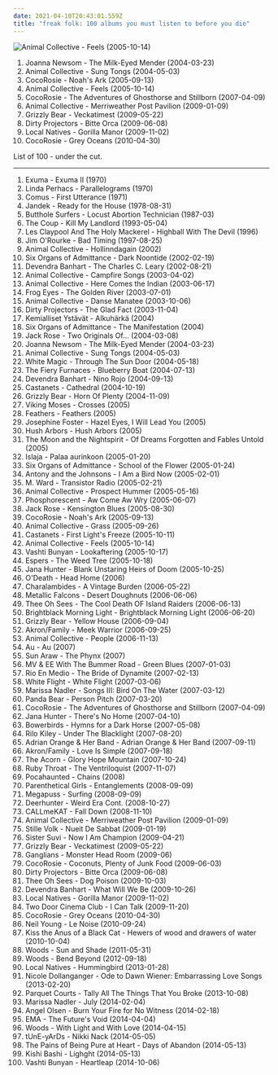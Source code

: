 ```yaml
---
date: 2021-04-10T20:43:01.559Z
title: "freak folk: 100 albums you must listen to before you die"
---
```

![Animal Collective - Feels (2005-10-14)](http://coverartarchive.org/release/f5d8fc0b-f20d-3e74-85ae-b9e124bf8d25/20324224572-500.jpg "Animal Collective - Feels (2005-10-14)")
<ol class="albums">
<li data-cover="http://coverartarchive.org/release/bd22cfa8-2b6d-421d-a264-ae8c0ff4b2c8/11013536071-500.jpg" data-tags="folk" role="button">Joanna Newsom - The Milk-Eyed Mender (2004-03-23)</li>
<li data-cover="https://img.discogs.com/LxqTF7K3WEFBZ473ePXhsZJMETU=/fit-in/600x376/filters:strip_icc():format(jpeg):mode_rgb():quality(90)/discogs-images/R-4949202-1591655609-3083.jpeg.jpg" data-tags="experimental, freak folk" role="button">Animal Collective - Sung Tongs (2004-05-03)</li>
<li data-cover="https://img.discogs.com/JER9pOjFx79mxEsIr3hc7I6zIRQ=/fit-in/600x594/filters:strip_icc():format(jpeg):mode_rgb():quality(90)/discogs-images/R-515010-1465559157-3487.jpeg.jpg" data-tags="indie" role="button">CocoRosie - Noah's Ark (2005-09-13)</li>
<li data-cover="http://coverartarchive.org/release/f5d8fc0b-f20d-3e74-85ae-b9e124bf8d25/20324224572-500.jpg" data-tags="experimental, indie" role="button">Animal Collective - Feels (2005-10-14)</li>
<li data-cover="http://coverartarchive.org/release/91760b90-6914-343c-99b7-3e673fc08c37/26142599602-500.jpg" data-tags="experimental, alternative, freak folk" role="button">CocoRosie - The Adventures of Ghosthorse and Stillborn (2007-04-09)</li>
<li data-cover="http://coverartarchive.org/release/1e21a9c3-d787-3348-accf-3af583ef43f6/5762515522-500.jpg" data-tags="psychedelic pop" role="button">Animal Collective - Merriweather Post Pavilion (2009-01-09)</li>
<li data-cover="http://coverartarchive.org/release/5d7797f1-7efc-350e-8d1f-71c5229502e0/2276646471-500.jpg" data-tags="indie rock" role="button">Grizzly Bear - Veckatimest (2009-05-22)</li>
<li data-cover="http://coverartarchive.org/release/5a5b5fe2-0898-3026-afb7-378fb8373752/8131494180-500.jpg" data-tags="experimental, indie rock, freak folk" role="button">Dirty Projectors - Bitte Orca (2009-06-08)</li>
<li data-cover="https://img.discogs.com/4bhWHw7aMVxygwT4WoCJBZ0I1W8=/fit-in/539x488/filters:strip_icc():format(jpeg):mode_rgb():quality(90)/discogs-images/R-2044862-1260541326.jpeg.jpg" data-tags="indie" role="button">Local Natives - Gorilla Manor (2009-11-02)</li>
<li data-cover="http://coverartarchive.org/release/a29ce30f-9b97-347f-89cf-eeec57174ac0/5227604030-500.jpg" data-tags="freak folk" role="button">CocoRosie - Grey Oceans (2010-04-30)</li>
</ol>
List of 100 - under the cut.
<!-- more -->

_________________

<ol class="albums">
<li data-cover="http://coverartarchive.org/release/d605007f-74eb-419b-9ed5-062c6743fbd0/6842201405-500.jpg" data-tags="folk, ambient, experimental, freak folk, free folk, tribal folk, my favourite cds, favourite cds" role="button">
Exuma - Exuma II (1970)
</li>
<li data-cover="https://img.discogs.com/7UPeItng4TytMp6V4-gP5Wt41Fo=/fit-in/351x350/filters:strip_icc():format(jpeg):mode_rgb():quality(90)/discogs-images/R-612775-1138600380.jpeg.jpg" data-tags="singer-songwriter, folk, psychedelic folk" role="button">
Linda Perhacs - Parallelograms (1970)
</li>
<li data-cover="http://coverartarchive.org/release/652c22d0-7505-31d6-8a96-9edda5150613/10978564490-500.jpg" data-tags="progressive rock, psychedelic folk, psychedelic, progressive folk" role="button">
Comus - First Utterance (1971)
</li>
<li data-cover="http://coverartarchive.org/release/6f3f054b-b78a-3782-be52-23824f0e8e6f/22841596347-500.jpg" data-tags="outsider, freak folk, b12, avant-folk, davecore, nancykitten all-time favourite albums, other corwood texas the units atonal songwriter experimental, psyche-vedelik" role="button">
Jandek - Ready for the House (1978-08-31)
</li>
<li data-cover="http://coverartarchive.org/release/cba37f1a-2c70-3e76-bdc4-ed56e4de184f/9518530430-500.jpg" data-tags="noise rock" role="button">
Butthole Surfers - Locust Abortion Technician (1987-03)
</li>
<li data-cover="http://coverartarchive.org/release/835af306-49d9-4702-9346-538dc096c176/13962917306-500.jpg" data-tags="hip hop" role="button">
The Coup - Kill My Landlord (1993-05-04)
</li>
<li data-cover="https://img.discogs.com/7hpzYqsH-Q1rEc7jcINYFY0Egao=/fit-in/600x598/filters:strip_icc():format(jpeg):mode_rgb():quality(90)/discogs-images/R-480461-1321786903.jpeg.jpg" data-tags="rock" role="button">
Les Claypool And The Holy Mackerel - Highball With The Devil (1996)
</li>
<li data-cover="http://coverartarchive.org/release/9d4e7cd3-2126-47b0-a0c3-7ff93570c418/27073926441-500.jpg" data-tags="instrumental, folk, experimental, indie rock, post-rock, easy listening, psychedelic, 90s, morning, freak folk, alt folk, eclectic, soundscapes, chicago, sweet, you are welcome in poland, american primitive, almost unclassifiable, avant-folk, experimental folk, american primitivism, finger picking, mellow indie, introvert and mellow, przyjemny, roch in my head, popluhv vinyl, guitar noodling" role="button">
Jim O'Rourke - Bad Timing (1997-08-25)
</li>
<li data-cover="https://img.discogs.com/sLmX0cLgU4GXuNR3am2vGa7GoKU=/fit-in/600x466/filters:strip_icc():format(jpeg):mode_rgb():quality(90)/discogs-images/R-2138272-1466323574-9059.jpeg.jpg" data-tags="experimental" role="button">
Animal Collective - Hollinndagain (2002)
</li>
<li data-cover="http://coverartarchive.org/release/603cc5b9-22b1-4a92-a224-81de75c406be/25331831751-500.jpg" data-tags="folk, psychedelic folk" role="button">
Six Organs of Admittance - Dark Noontide (2002-02-19)
</li>
<li data-cover="https://img.discogs.com/ABYxJVutWRPNa5fZEuDYQSbB8qY=/fit-in/585x600/filters:strip_icc():format(jpeg):mode_rgb():quality(90)/discogs-images/R-2245515-1422357698-2195.jpeg.jpg" data-tags="folk, freak folk" role="button">
Devendra Banhart - The Charles C. Leary (2002-08-21)
</li>
<li data-cover="http://coverartarchive.org/release/40170c08-13a6-4c5b-8fed-f272338a3265/25471452169-500.jpg" data-tags="folk, experimental, ambient" role="button">
Animal Collective - Campfire Songs (2003-04-02)
</li>
<li data-cover="http://coverartarchive.org/release/0afd8fd7-88b3-3711-ab11-82aa194efccc/26369390980-500.jpg" data-tags="experimental" role="button">
Animal Collective - Here Comes the Indian (2003-06-17)
</li>
<li data-cover="https://img.discogs.com/IZrSXwWWSROWj29pnkfbOAO8PGI=/fit-in/240x240/filters:strip_icc():format(jpeg):mode_rgb():quality(90)/discogs-images/R-1248589-1203636376.jpeg.jpg" data-tags="indie rock, art rock" role="button">
Frog Eyes - The Golden River (2003-07-01)
</li>
<li data-cover="http://coverartarchive.org/release/27f3a5d1-97ff-4deb-847a-d9ce9ccd76ab/26543741494-500.jpg" data-tags="experimental" role="button">
Animal Collective - Danse Manatee (2003-10-06)
</li>
<li data-cover="http://coverartarchive.org/release/bee9a4bb-8db7-40d3-b129-779bacef5ff9/16127939552-500.jpg" data-tags="folk, singer-songwriter, freak folk, indie folk, the shit, art pop, moc mnam lofi" role="button">
Dirty Projectors - The Glad Fact (2003-11-04)
</li>
<li data-cover="http://coverartarchive.org/release/24afc25b-a3d1-4d7e-9f3f-35160eb872da/14486796788-500.jpg" data-tags="freak folk" role="button">
Kemialliset Ystävät - Alkuhärkä (2004)
</li>
<li data-cover="http://coverartarchive.org/release/ad18e295-186b-4b06-ba50-68b2270114d6/28647976797-500.jpg" data-tags="folk, experimental, freak folk, wfmu heavily played records" role="button">
Six Organs of Admittance - The Manifestation (2004)
</li>
<li data-cover="https://img.discogs.com/iZmPBLwto042YdZnvxGThqirlBM=/fit-in/600x599/filters:strip_icc():format(jpeg):mode_rgb():quality(90)/discogs-images/R-2068109-1524848806-4262.jpeg.jpg" data-tags="folk, guitar, freak folk, emd, new weird america, whats cool, diana picks, coyote, improvika, nocturne ballad for opium eaters" role="button">
Jack Rose - Two Originals Of... (2004-03-08)
</li>
<li data-cover="http://coverartarchive.org/release/bd22cfa8-2b6d-421d-a264-ae8c0ff4b2c8/11013536071-500.jpg" data-tags="folk" role="button">
Joanna Newsom - The Milk-Eyed Mender (2004-03-23)
</li>
<li data-cover="https://img.discogs.com/LxqTF7K3WEFBZ473ePXhsZJMETU=/fit-in/600x376/filters:strip_icc():format(jpeg):mode_rgb():quality(90)/discogs-images/R-4949202-1591655609-3083.jpeg.jpg" data-tags="experimental, freak folk" role="button">
Animal Collective - Sung Tongs (2004-05-03)
</li>
<li data-cover="https://img.discogs.com/xIwNevu55AMvTuW5MxTXA1uucEQ=/fit-in/600x599/filters:strip_icc():format(jpeg):mode_rgb():quality(90)/discogs-images/R-979612-1399846796-4746.jpeg.jpg" data-tags="folk, indie, new weird america" role="button">
White Magic - Through The Sun Door (2004-05-18)
</li>
<li data-cover="https://img.discogs.com/LCyGXfeVnTIry-xogDHgbsOCn5A=/fit-in/500x496/filters:strip_icc():format(jpeg):mode_rgb():quality(90)/discogs-images/R-797753-1159915663.jpeg.jpg" data-tags="indie rock, indie" role="button">
The Fiery Furnaces - Blueberry Boat (2004-07-13)
</li>
<li data-cover="https://img.discogs.com/b3P58aPcy_SECaLP_nErxQWe9UY=/fit-in/600x597/filters:strip_icc():format(jpeg):mode_rgb():quality(90)/discogs-images/R-472485-1463656817-9711.jpeg.jpg" data-tags="folk" role="button">
Devendra Banhart - Nino Rojo (2004-09-13)
</li>
<li data-cover="http://coverartarchive.org/release/e5cf4042-8f7b-4c0d-90eb-d9136948d3e7/15330629779-500.jpg" data-tags="moodsetting" role="button">
Castanets - Cathedral (2004-10-19)
</li>
<li data-cover="http://coverartarchive.org/release/8e1f5a9f-8819-4586-a973-3b32744b0b02/13876084446-500.jpg" data-tags="indie, lo-fi, folk" role="button">
Grizzly Bear - Horn Of Plenty (2004-11-09)
</li>
<li data-cover="https://img.discogs.com/BQ870DmwI1K9Daa-jzfmdv0jsM0=/fit-in/600x598/filters:strip_icc():format(jpeg):mode_rgb():quality(90)/discogs-images/R-8805093-1469131689-8429.jpeg.jpg" data-tags="indie, alternative" role="button">
Viking Moses - Crosses (2005)
</li>
<li data-cover="https://img.discogs.com/dhfeRRNkC1I9s3stYmQYKBJ5A2o=/fit-in/600x599/filters:strip_icc():format(jpeg):mode_rgb():quality(90)/discogs-images/R-782540-1344067329-2316.jpeg.jpg" data-tags="folk" role="button">
Feathers - Feathers (2005)
</li>
<li data-cover="https://img.discogs.com/LKbv14dG8jwt9LSoIwfUFK6A9Vg=/fit-in/597x600/filters:strip_icc():format(jpeg):mode_rgb():quality(90)/discogs-images/R-658981-1363206277-8339.jpeg.jpg" data-tags="folk, singer-songwriter" role="button">
Josephine Foster - Hazel Eyes, I Will Lead You (2005)
</li>
<li data-cover="https://img.discogs.com/RGydQCyaWOxlhavvHFNpAlHNLgo=/fit-in/150x145/filters:strip_icc():format(jpeg):mode_rgb():quality(90)/discogs-images/R-807303-1160815627.jpeg.jpg" data-tags="alternative, singer-songwriter, freak folk, indie folk, sufjan stevens" role="button">
Hush Arbors - Hush Arbors (2005)
</li>
<li data-cover="http://coverartarchive.org/release/ef88e819-cdf2-43e7-9b06-591d9b2ea64a/3003107829-500.jpg" data-tags="medieval" role="button">
The Moon and the Nightspirit - Of Dreams Forgotten and Fables Untold (2005)
</li>
<li data-cover="http://coverartarchive.org/release/42afd162-b4c6-49ed-ab32-dadbfc293a3d/12915497561-500.jpg" data-tags="new weird finland" role="button">
Islaja - Palaa aurinkoon (2005-01-20)
</li>
<li data-cover="http://coverartarchive.org/release/d6d5ba16-50eb-4b3d-94b8-ca9926ccb9d5/26159823167-500.jpg" data-tags="folk, psychedelic" role="button">
Six Organs of Admittance - School of the Flower (2005-01-24)
</li>
<li data-cover="http://coverartarchive.org/release/27877053-2d88-48a1-8f3f-cab6e8c35cbd/8815137840-500.jpg" data-tags="singer-songwriter, 00s" role="button">
Antony and the Johnsons - I Am a Bird Now (2005-02-01)
</li>
<li data-cover="http://coverartarchive.org/release/3897e8aa-3aef-4d54-beaf-5527488fd90f/10298808727-500.jpg" data-tags="folk" role="button">
M. Ward - Transistor Radio (2005-02-21)
</li>
<li data-cover="https://img.discogs.com/ZWdFOHOi3TOZR9TymAtE86pb22A=/fit-in/600x534/filters:strip_icc():format(jpeg):mode_rgb():quality(90)/discogs-images/R-1329578-1341599154-1632.jpeg.jpg" data-tags="freak folk" role="button">
Animal Collective - Prospect Hummer (2005-05-16)
</li>
<li data-cover="http://coverartarchive.org/release/0fa0bada-aac1-408b-8a1f-2addd46f01e7/955119497-500.jpg" data-tags="folk, neutral milk hotel" role="button">
Phosphorescent - Aw Come Aw Wry (2005-06-07)
</li>
<li data-cover="http://coverartarchive.org/release/b3e4a3ce-7580-4dd1-8c9a-971aae5fa273/13448471311-500.jpg" data-tags="folk" role="button">
Jack Rose - Kensington Blues (2005-08-30)
</li>
<li data-cover="https://img.discogs.com/JER9pOjFx79mxEsIr3hc7I6zIRQ=/fit-in/600x594/filters:strip_icc():format(jpeg):mode_rgb():quality(90)/discogs-images/R-515010-1465559157-3487.jpeg.jpg" data-tags="indie" role="button">
CocoRosie - Noah's Ark (2005-09-13)
</li>
<li data-cover="https://img.discogs.com/7bV-M82hSfPCEj5IlqY-nR7A5K4=/fit-in/600x595/filters:strip_icc():format(jpeg):mode_rgb():quality(90)/discogs-images/R-8749787-1570831379-3893.jpeg.jpg" data-tags="freak folk" role="button">
Animal Collective - Grass (2005-09-26)
</li>
<li data-cover="http://coverartarchive.org/release/9b117fed-2eea-456a-8b35-faffb799ebea/19753705983-500.jpg" data-tags="folk" role="button">
Castanets - First Light's Freeze (2005-10-11)
</li>
<li data-cover="http://coverartarchive.org/release/f5d8fc0b-f20d-3e74-85ae-b9e124bf8d25/20324224572-500.jpg" data-tags="experimental, indie" role="button">
Animal Collective - Feels (2005-10-14)
</li>
<li data-cover="http://coverartarchive.org/release/91614c9a-3026-301d-a9c9-47fe3ff254c3/24518941411-500.jpg" data-tags="folk" role="button">
Vashti Bunyan - Lookaftering (2005-10-17)
</li>
<li data-cover="https://via.placeholder.com/450" data-tags="folk, psychedelic" role="button">
Espers - The Weed Tree (2005-10-18)
</li>
<li data-cover="http://coverartarchive.org/release/1005917e-1f21-497d-b8ee-80034c0f97ce/18235742957-500.jpg" data-tags="folk" role="button">
Jana Hunter - Blank Unstaring Heirs of Doom (2005-10-25)
</li>
<li data-cover="https://img.discogs.com/ewRGJpl74_oSYVSajGaCrag_b4Y=/fit-in/300x289/filters:strip_icc():format(jpeg):mode_rgb():quality(90)/discogs-images/R-1067974-1203687283.jpeg.jpg" data-tags="folk" role="button">
O'Death - Head Home (2006)
</li>
<li data-cover="http://coverartarchive.org/release/fe9e6281-d68a-4063-8c09-230d212dff50/23816680860-500.jpg" data-tags="rewind 2006" role="button">
Charalambides - A Vintage Burden (2006-05-22)
</li>
<li data-cover="https://img.discogs.com/8RlLJQA1SUSgeFrVmZkPqio_c7I=/fit-in/471x471/filters:strip_icc():format(jpeg):mode_rgb():quality(90)/discogs-images/R-838769-1164028368.jpeg.jpg" data-tags="experimental" role="button">
Metallic Falcons - Desert Doughnuts (2006-06-06)
</li>
<li data-cover="http://coverartarchive.org/release/1997afcc-aaee-4abc-a923-832744dc480f/28260265027-500.jpg" data-tags="freak folk, psychedelic folk" role="button">
Thee Oh Sees - The Cool Death OF Island Raiders (2006-06-13)
</li>
<li data-cover="https://img.discogs.com/EDbALn2k6ZQKaGAePI_jnoP9Efs=/fit-in/450x450/filters:strip_icc():format(jpeg):mode_rgb():quality(90)/discogs-images/R-726345-1158836353.gif.jpg" data-tags="indie, psychedelic, new weird america, emusic" role="button">
Brightblack Morning Light - Brightblack Morning Light (2006-06-20)
</li>
<li data-cover="http://coverartarchive.org/release/e3e77ecb-7d18-3a9a-8c1a-251ebdb150c1/8130435236-500.jpg" data-tags="warp, indie folk, indie" role="button">
Grizzly Bear - Yellow House (2006-09-04)
</li>
<li data-cover="https://img.discogs.com/diqF2jHvenIsZPuXlxt43VlF7UM=/fit-in/600x524/filters:strip_icc():format(jpeg):mode_rgb():quality(90)/discogs-images/R-853556-1521918562-3438.jpeg.jpg" data-tags="psychedelic, new weird america" role="button">
Akron/Family - Meek Warrior (2006-09-25)
</li>
<li data-cover="https://img.discogs.com/CUFPWdZxwK1zMX_d_GnG2qo453w=/fit-in/350x347/filters:strip_icc():format(jpeg):mode_rgb():quality(90)/discogs-images/R-893659-1170075469.jpeg.jpg" data-tags="there are cats on this album art" role="button">
Animal Collective - People (2006-11-13)
</li>
<li data-cover="https://via.placeholder.com/450" data-tags="folk" role="button">
Au - Au (2007)
</li>
<li data-cover="http://coverartarchive.org/release/a7eb9051-ae66-45cc-b2a8-20ec40c4f046/15764487300-500.jpg" data-tags="freak folk, space rock, neo-psychedelia, acid rock" role="button">
Sun Araw - The Phynx (2007)
</li>
<li data-cover="https://via.placeholder.com/450" data-tags="folk, freak folk, 00s, psych-folk, full tracks, experimental folk-rock" role="button">
MV & EE With The Bummer Road - Green Blues (2007-01-03)
</li>
<li data-cover="https://img.discogs.com/AmSUIlWlBwms-IZYvX-nmoh788o=/fit-in/600x584/filters:strip_icc():format(jpeg):mode_rgb():quality(90)/discogs-images/R-934801-1340950615-3272.jpeg.jpg" data-tags="folk" role="button">
Rio En Medio - The Bride of Dynamite (2007-02-13)
</li>
<li data-cover="https://via.placeholder.com/450" data-tags="indie, freak folk" role="button">
White Flight - White Flight (2007-03-06)
</li>
<li data-cover="http://coverartarchive.org/release/6612f329-7d59-4578-8128-c2a2ec86565c/8703131155-500.jpg" data-tags="folk" role="button">
Marissa Nadler - Songs III: Bird On The Water (2007-03-12)
</li>
<li data-cover="http://coverartarchive.org/release/d40165ac-a2c9-4ab7-9844-b643106a5a9b/13817952025-500.jpg" data-tags="experimental, indie" role="button">
Panda Bear - Person Pitch (2007-03-20)
</li>
<li data-cover="http://coverartarchive.org/release/91760b90-6914-343c-99b7-3e673fc08c37/26142599602-500.jpg" data-tags="experimental, alternative, freak folk" role="button">
CocoRosie - The Adventures of Ghosthorse and Stillborn (2007-04-09)
</li>
<li data-cover="http://coverartarchive.org/release/e66187ca-97ab-4d44-906e-58cfbd8d070b/20442282655-500.jpg" data-tags="indie, folk" role="button">
Jana Hunter - There's No Home (2007-04-10)
</li>
<li data-cover="https://img.discogs.com/_lFRJx9DEhY8JAF1hjnvgQS8kJ0=/fit-in/500x500/filters:strip_icc():format(jpeg):mode_rgb():quality(90)/discogs-images/R-1617504-1232914529.jpeg.jpg" data-tags="folk, indie, acoustic" role="button">
Bowerbirds - Hymns for a Dark Horse (2007-05-08)
</li>
<li data-cover="https://img.discogs.com/bl4vspegq3dbuH24SEtRmJQhnEM=/fit-in/600x579/filters:strip_icc():format(jpeg):mode_rgb():quality(90)/discogs-images/R-1853857-1296769804.jpeg.jpg" data-tags="indie pop" role="button">
Rilo Kiley - Under The Blacklight (2007-08-20)
</li>
<li data-cover="https://img.discogs.com/S-Exnjn_iH94GSoSUW9jDOyk524=/fit-in/600x600/filters:strip_icc():format(jpeg):mode_rgb():quality(90)/discogs-images/R-1102747-1482741715-4012.jpeg.jpg" data-tags="indie, rock, folk, experimental, indie rock, freak folk, jazz rock, adrian orange" role="button">
Adrian Orange & Her Band - Adrian Orange & Her Band (2007-09-11)
</li>
<li data-cover="http://coverartarchive.org/release/31dae002-4c60-33c7-b8a3-033b67309ec7/5293342230-500.jpg" data-tags="folk" role="button">
Akron/Family - Love Is Simple (2007-09-18)
</li>
<li data-cover="https://img.discogs.com/KpVfzdPJr37BfMyHu4sBH8aXxcc=/fit-in/600x587/filters:strip_icc():format(jpeg):mode_rgb():quality(90)/discogs-images/R-1084588-1190884235.jpeg.jpg" data-tags="indie, folk" role="button">
The Acorn - Glory Hope Mountain (2007-10-24)
</li>
<li data-cover="http://coverartarchive.org/release/a0b1df26-4a8c-422b-b839-1c6895e6bd23/6635452105-500.jpg" data-tags="freak folk, indie folk, dream folk" role="button">
Ruby Throat - The Ventriloquist (2007-11-07)
</li>
<li data-cover="http://coverartarchive.org/release/1bd9d1cc-5f6d-4253-8ff1-0613f06722a1/21311815469-500.jpg" data-tags="post-rock, freak folk, neo-psychedelia, dreamgaze, newgaze, dronegaze, gazer, tropical drone" role="button">
Pocahaunted - Chains (2008)
</li>
<li data-cover="https://img.discogs.com/d8HJYr3cTrpOpXA6UZdVSK3bABw=/fit-in/500x500/filters:strip_icc():format(jpeg):mode_rgb():quality(90)/discogs-images/R-1655742-1234876537.jpeg.jpg" data-tags="freak folk, calarts, scruffian recommended" role="button">
Parenthetical Girls - Entanglements (2008-09-09)
</li>
<li data-cover="http://coverartarchive.org/release/a84315d3-290b-333a-8a57-47014915eda9/2990284729-500.jpg" data-tags="indie, freak folk, new weird america, psychedelic folk, devendra banhart" role="button">
Megapuss - Surfing (2008-09-09)
</li>
<li data-cover="https://img.discogs.com/2CQf5licuwUWGxwSQnU85K93upw=/fit-in/600x594/filters:strip_icc():format(jpeg):mode_rgb():quality(90)/discogs-images/R-17164018-1611938371-6715.jpeg.jpg" data-tags="indie rock" role="button">
Deerhunter - Weird Era Cont. (2008-10-27)
</li>
<li data-cover="http://coverartarchive.org/release/28b33345-54d8-4fcc-b332-f7e2f8889d07/6687863238-500.jpg" data-tags="chillout, trip-hop, soul, experimental, minimal, lounge, haunting, freak folk" role="button">
CALLmeKAT - Fall Down (2008-11-10)
</li>
<li data-cover="http://coverartarchive.org/release/1e21a9c3-d787-3348-accf-3af583ef43f6/5762515522-500.jpg" data-tags="psychedelic pop" role="button">
Animal Collective - Merriweather Post Pavilion (2009-01-09)
</li>
<li data-cover="http://coverartarchive.org/release/d0ca6290-9638-4b66-9c65-ef9f63afc48c/25754581670-500.jpg" data-tags="folk, singer-songwriter, freak folk, indie folk, neofolk" role="button">
Stille Volk - Nueit De Sabbat (2009-01-19)
</li>
<li data-cover="http://coverartarchive.org/release/70a57e99-4691-3bdc-8131-1ca2fa0131c6/15330820415-500.jpg" data-tags="indie, experimental, freak folk, stretchsaysabigyesto these albums, fantastic according to stretchead" role="button">
Sister Suvi - Now I Am Champion (2009-04-21)
</li>
<li data-cover="http://coverartarchive.org/release/5d7797f1-7efc-350e-8d1f-71c5229502e0/2276646471-500.jpg" data-tags="indie rock" role="button">
Grizzly Bear - Veckatimest (2009-05-22)
</li>
<li data-cover="https://img.discogs.com/oIOJJ7BUENpxXrvnqcDEs8K36oE=/fit-in/600x604/filters:strip_icc():format(jpeg):mode_rgb():quality(90)/discogs-images/R-1810655-1248315184.jpeg.jpg" data-tags="freak folk, woodsist, album covers i like" role="button">
Ganglians - Monster Head Room (2009-06)
</li>
<li data-cover="http://coverartarchive.org/release/919842e7-74f9-407d-b563-0059e04e8bc2/4843868074-500.jpg" data-tags="indie, rock, experimental, female vocalists, dream pop, freak folk, 00s, must have, coco, self-released, store of knowledge" role="button">
CocoRosie - Coconuts, Plenty of Junk Food (2009-06-03)
</li>
<li data-cover="http://coverartarchive.org/release/5a5b5fe2-0898-3026-afb7-378fb8373752/8131494180-500.jpg" data-tags="experimental, indie rock, freak folk" role="button">
Dirty Projectors - Bitte Orca (2009-06-08)
</li>
<li data-cover="http://coverartarchive.org/release/97c3790e-5535-4236-a293-cfbf44c820df/10368247554-500.jpg" data-tags="freak folk" role="button">
Thee Oh Sees - Dog Poison (2009-10-03)
</li>
<li data-cover="http://coverartarchive.org/release/de40b4a2-15d6-401b-a3e8-59086b158949/3149192071-500.jpg" data-tags="folk" role="button">
Devendra Banhart - What Will We Be (2009-10-26)
</li>
<li data-cover="https://img.discogs.com/4bhWHw7aMVxygwT4WoCJBZ0I1W8=/fit-in/539x488/filters:strip_icc():format(jpeg):mode_rgb():quality(90)/discogs-images/R-2044862-1260541326.jpeg.jpg" data-tags="indie" role="button">
Local Natives - Gorilla Manor (2009-11-02)
</li>
<li data-cover="https://img.discogs.com/PVC5c-h7hu-XAVQ8ORIUi7kqOvg=/fit-in/279x278/filters:strip_icc():format(jpeg):mode_rgb():quality(90)/discogs-images/R-2115300-1285591867.jpeg.jpg" data-tags="folk, indie pop, psychedelic, beauteous, freak folk, between here and there" role="button">
Two Door Cinema Club - I Can Talk (2009-11-20)
</li>
<li data-cover="http://coverartarchive.org/release/a29ce30f-9b97-347f-89cf-eeec57174ac0/5227604030-500.jpg" data-tags="freak folk" role="button">
CocoRosie - Grey Oceans (2010-04-30)
</li>
<li data-cover="http://coverartarchive.org/release/1152057c-e6e9-4a3e-b4b7-8dcfc281f8af/26937850260-500.jpg" data-tags="folk rock" role="button">
Neil Young - Le Noise (2010-09-24)
</li>
<li data-cover="http://coverartarchive.org/release/71727f18-c683-4440-8ee5-0a623b5ad7fb/3109305787-500.jpg" data-tags="psychedelic folk, psychedelic neofolk" role="button">
Kiss the Anus of a Black Cat - Hewers of wood and drawers of water (2010-10-04)
</li>
<li data-cover="https://via.placeholder.com/450" data-tags="folk, surf, psychedelic, freak folk, woodsist" role="button">
Woods - Sun and Shade (2011-05-31)
</li>
<li data-cover="http://coverartarchive.org/release/288b34fd-f78c-423a-a144-8191ada79d25/2048304998-500.jpg" data-tags="indie, rock, freak folk, woodsist" role="button">
Woods - Bend Beyond (2012-09-18)
</li>
<li data-cover="http://coverartarchive.org/release/43bd1c61-c8a2-4877-a57f-93cdf262c761/3773290861-500.jpg" data-tags="indie rock" role="button">
Local Natives - Hummingbird (2013-01-28)
</li>
<li data-cover="http://coverartarchive.org/release/76ef4e3d-c86e-47f1-bb41-ffca104ddf56/8393523631-500.jpg" data-tags="female vocalists, acoustic, freak folk, 2010s, fuck me to this album" role="button">
Nicole Dollanganger - Ode to Dawn Wiener: Embarrassing Love Songs (2013-02-20)
</li>
<li data-cover="http://coverartarchive.org/release/b29a30c7-4c4f-402b-8e90-2b169527bd07/5587185247-500.jpg" data-tags="whats your rupture" role="button">
Parquet Courts - Tally All The Things That You Broke (2013-10-08)
</li>
<li data-cover="http://coverartarchive.org/release/1c10ba34-278b-48fc-9ab6-0c2a74340383/6567257508-500.jpg" data-tags="singer-songwriter, dream pop, ethereal" role="button">
Marissa Nadler - July (2014-02-04)
</li>
<li data-cover="http://coverartarchive.org/release/68fbee4a-3c04-4afa-bbc6-65ee5208d1d3/8701944318-500.jpg" data-tags="psychedelic folk" role="button">
Angel Olsen - Burn Your Fire for No Witness (2014-02-18)
</li>
<li data-cover="https://img.discogs.com/C5cPvfVvQcfRgChptE_apUjWi6Y=/fit-in/600x600/filters:strip_icc():format(jpeg):mode_rgb():quality(90)/discogs-images/R-5543434-1398245863-5962.jpeg.jpg" data-tags="2014: albums" role="button">
EMA - The Future's Void (2014-04-04)
</li>
<li data-cover="http://coverartarchive.org/release/3e250a5f-dd56-45d6-afe9-2c94d496bf8f/6955442089-500.jpg" data-tags="folk, psychedelic" role="button">
Woods - With Light and With Love (2014-04-15)
</li>
<li data-cover="https://img.discogs.com/X4BPyuwih9Ftjun2RLU7v5627hA=/fit-in/450x450/filters:strip_icc():format(jpeg):mode_rgb():quality(90)/discogs-images/R-5659142-1399187504-3176.jpeg.jpg" data-tags="experimental" role="button">
tUnE-yArDs - Nikki Nack (2014-05-05)
</li>
<li data-cover="http://coverartarchive.org/release/546e9cc4-daf6-418e-9054-aa3f904383cf/10335232820-500.jpg" data-tags="indie pop, twee" role="button">
The Pains of Being Pure at Heart - Days of Abandon (2014-05-13)
</li>
<li data-cover="http://coverartarchive.org/release/c15ae8e9-1369-41c7-b57a-ef34ca61c22b/7143771102-500.jpg" data-tags="indie pop, baroque pop" role="button">
Kishi Bashi - Lighght (2014-05-13)
</li>
<li data-cover="http://coverartarchive.org/release/2aa0544a-1c23-4917-92ff-357bf98c05c4/10097266410-500.jpg" data-tags="folk" role="button">
Vashti Bunyan - Heartleap (2014-10-06)
</li>
</ol>
